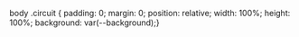 body .circuit {
padding: 0;
margin: 0;
position: relative;
width: 100%;
height: 100%;
background: var(--background);}
